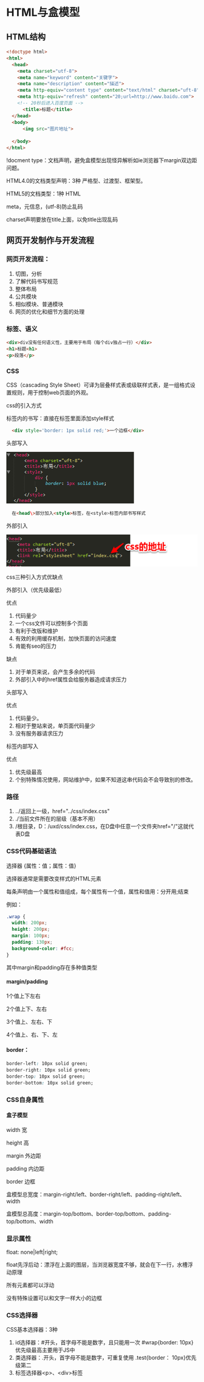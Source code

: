 # HTML与盒模型

## HTML结构

```html
<!doctype html>
<html>
  <head>
    <meta charset="utf-8">
    <meta name="keyword" content="关键字">
    <meta name="description" content="描述">
    <meta http-equiv="content type" content="text/html" charset="uft-8">
    <meta http-equiv="refresh" content="20;url=http://www.baidu.com">
    <!-- 20秒后进入百度页面 -->
      <title>标题</title>
  </head>
  <body>
      <img src="图片地址">

  </body>
</html>
```

!docment type：文档声明，避免盒模型出现怪异解析如ie浏览器下margin双边距问题。

HTML4.0的文档类型声明：3种  严格型、过渡型、框架型。

HTML5的文档类型：1种  HTML

meta，元信息，(utf-8)防止乱码

charset声明要放在title上面，以免title出现乱码

## 网页开发制作与开发流程

### 网页开发流程：

1. 切图，分析
2. 了解代码书写规范
3. 整体布局
4. 公共模块
5. 相似模块、普通模块
6. 网页的优化和细节方面的处理

### 标签、语义

```html
<div>div没有任何语义性，主要用于布局（每个div独占一行）</div>
<h1>标题<h1>
<p>段落</p>
```

### CSS

CSS（cascading Style Sheet）可译为层叠样式表或级联样式表，是一组格式设置规则，用于控制web页面的外观。

css的引入方式

标签内的书写：直接在标签里面添加style样式

```html
  <div style='border: 1px solid red;'>一个边框</div>
```

头部写入

![头部引入](./images/image1.png)

```html
  在<head\>部分加入<style>标签，在<style>标签内部书写样式
```

外部引入

![外部引入](./images/image2.png)

css三种引入方式优缺点

外部引入（优先级最低）

优点

1. 代码量少
2. 一个css文件可以控制多个页面
3. 有利于改版和维护
4. 有效的利用缓存机制，加快页面的访问速度
5. 肯能有seo的压力

缺点

1. 对于单页来说，会产生多余的代码
2. 外部引入中的href属性会给服务器造成请求压力

头部写入

优点

1. 代码量少。
2. 相对于整站来说，单页面代码量少
3. 没有服务器请求压力

标签内部写入

优点

1. 优先级最高
2. 个别特殊情况使用，网站维护中，如果不知道这串代码会不会导致别的修改。

### 路径

1. ../返回上一级，href="../css/index.css"
2. ./当前文件所在的层级（基本不用）
3. /根目录，D：/uxd/css/index.css，在D盘中任意一个文件夹href="/"这就代表D盘

### CSS代码基础语法

选择器 {属性：值；属性：值}

选择器通常是需要改变样式的HTML元素

每条声明由一个属性和值组成，每个属性有一个值，属性和值用：分开用;结束

例如：

```css
.wrap {
  width: 200px;
  height: 200px;
  margin: 100px;
  padding: 130px;
  background-color: #fcc;
}
```

其中margin和padding存在多种值类型

#### margin/padding

1个值上下左右

2个值上下、左右

3个值上、左右、下

4个值上、右、下、左

#### border：

```css
border-left: 10px solid green;
border-right: 10px solid green;
border-top: 10px solid green;
border-bottom: 10px solid green;
```

### CSS自身属性

#### 盒子模型

width             宽

height            高

margin           外边距

padding          内边距

border            边框

盒模型总宽度：margin-right/left、border-right/left、padding-right/left、width

盒模型总高度：margin-top/bottom、border-top/bottom、padding-top/bottom、width

### 显示属性

float: none|left|right;

float先浮后动：漂浮在上面的图层，当浏览器宽度不够，就会在下一行，水槽浮动原理

所有元素都可以浮动

没有特殊设置可以和文字一样大小的边框

### CSS选择器

CSS基本选择器：3种

1. id选择器：#开头，首字母不能是数字，且只能用一次 #wrap{border: 10px}优先级最高主要用于JS中
2. 类选择器：.开头，首字母不能是数字，可重复使用 .test{border： 10px}优先级第二
3. 标签选择器&lt;p&gt;、&lt;div&gt;标签
